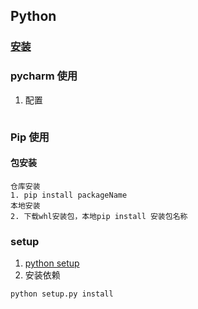 ## Python
### [安装](https://www.python.org/downloads/windows/)
### pycharm 使用
1. 配置
```yaml

```

### Pip 使用
#### 包安装
```
仓库安装
1. pip install packageName
本地安装
2. 下载whl安装包，本地pip install 安装包名称

```
### setup
1. [python setup](https://zhuanlan.zhihu.com/p/276461821)
2. 安装依赖
``` 
python setup.py install
```
